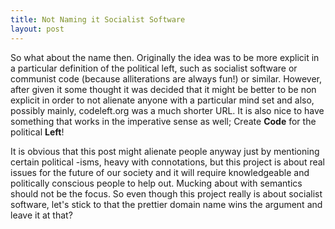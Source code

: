 ```yaml
---
title: Not Naming it Socialist Software
layout: post
---
```


So what about the name then. Originally the idea was to be more explicit in a particular definition of the political left, such as socialist software or communist code (because alliterations are always fun!) or similar. However, after given it some thought it was decided that it might be better to be non explicit in order to not alienate anyone with a particular mind set and also, possibly mainly, codeleft.org was a much shorter URL. It is also nice to have something that works in the imperative sense as well; Create **Code** for the political **Left**!

It is obvious that this post might alienate people anyway just by mentioning certain political -isms, heavy with connotations, but this project is about real issues for the future of our society and it will require knowledgeable and politically conscious people to help out. Mucking about with semantics should not be the focus. So even though this project really is about socialist software, let's stick to that the prettier domain name wins the argument and leave it at that?
